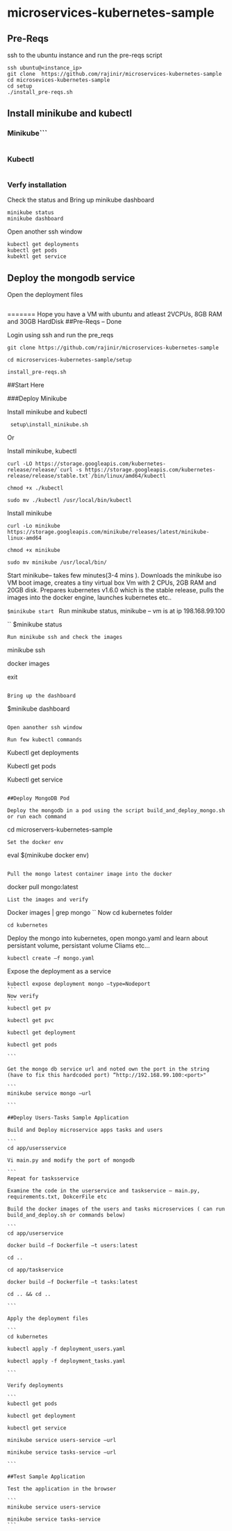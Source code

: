 # microservices-kubernetes-sample

## Pre-Reqs
ssh to the ubuntu instance and run the pre-reqs script
```
ssh ubuntu@<instance_ip>
git clone  https://github.com/rajinir/microservices-kubernetes-sample
cd microsevices-kubernetes-sample
cd setup
./install_pre-reqs.sh
```
## Install minikube and kubectl

### Minikube```
```
```
### Kubectl
```
```
### Verfy installation
Check the status and Bring up minikube dashboard
```
minikube status
minikube dashboard
```
Open another ssh window
```
kubectl get deployments
kubectl get pods
kubektl get service
```

## Deploy the mongodb service
Open the deployment files
```
```




=======
Hope you have a VM with ubuntu and atleast 2VCPUs, 8GB RAM and 30GB HardDisk
##Pre-Reqs – Done
 
Login using ssh and run the pre_reqs

```
git clone https://github.com/rajinir/microservices-kubernetes-sample 

cd microservices-kubernetes-sample/setup  

install_pre-reqs.sh 
```

##Start Here 

###Deploy Minikube 

Install minikube and kubectl 

```
 setup\install_minikube.sh 

```
Or 

Install minikube, kubectl 

```
curl -LO https://storage.googleapis.com/kubernetes-release/release/`curl -s https://storage.googleapis.com/kubernetes-release/release/stable.txt`/bin/linux/amd64/kubectl 

chmod +x ./kubectl 

sudo mv ./kubectl /usr/local/bin/kubectl 
```
Install minikube 
```
curl -Lo minikube https://storage.googleapis.com/minikube/releases/latest/minikube-linux-amd64 

chmod +x minikube 

sudo mv minikube /usr/local/bin/ 
```

Start minikube– takes few minutes(3-4 mins ). Downloads the minikube iso VM boot image, creates a tiny virtual box Vm with 2 CPUs, 2GB RAM and 20GB disk. Prepares kubernetes v1.6.0 which is the stable release, pulls the images into the docker engine, launches kubernetes etc.. 

``
$minikube start 
``
Run minikube status, minikube – vm is at ip 198.168.99.100 

``
$minikube status 
```
Run minikube ssh and check the images 
```
minikube ssh 

docker images 

exit 
```

Bring up the dashboard 

```
$minikube dashboard  
```

Open aanother ssh window

Run few kubectl commands 

```
Kubectl get deployments 

Kubectl get pods 

Kubectl get service 
```

##Deploy MongoDB Pod  

Deploy the mongodb in a pod using the script build_and_deploy_mongo.sh or run each command  

```
cd microservers-kubernetes-sample 
```
Set the docker env 
```
eval $(minikube docker env) 
```

Pull the mongo latest container image into the docker 
```
docker pull mongo:latest 
```
List the images and verify 
```
Docker images | grep mongo 
``
Now cd kubernetes folder 

```
cd kubernetes 
```

Deploy the mongo into kubernetes, open mongo.yaml and learn about persistant volume, persistant volume Cliams etc... 

```
kubectl create –f mongo.yaml 
```

Expose the deployment as a service 
````
kubectl expose deployment mongo –type=Nodeport 
```
Now verify 
```
kubectl get pv 

kubectl get pvc 

kubectl get deployment 

kubectl get pods 

```

Get the mongo db service url and noted own the port in the string (have to fix this hardcoded port) “http://192.168.99.100:<port>" 

```
minikube service mongo –url 

```

##Deploy Users-Tasks Sample Application 

Build and Deploy microservice apps tasks and users 

```
cd app/usersservice 

Vi main.py and modify the port of mongodb 

```
Repeat for tasksservice 

Examine the code in the userservice and taskservice – main.py, requirements.txt, DokcerFile etc 

Build the docker images of the users and tasks microservices ( can run build_and_deploy.sh or commands below) 

```
cd app/userservice 

docker build –f Dockerfile –t users:latest 

cd ..  

cd app/taskservice 

docker build –f Dockerfile –t tasks:latest 

cd .. && cd .. 

```

Apply the deployment files 

```
cd kubernetes 

kubectl apply -f deployment_users.yaml 

kubectl apply -f deployment_tasks.yaml 

```

Verify deployments 

```
kubectl get pods 

kubectl get deployment 

kubectl get service 

minikube service users-service –url 

minikube service tasks-service –url 

```

##Test Sample Application 

Test the application in the browser 

```
minikube service users-service 

minikube service tasks-service 
```

 

 
